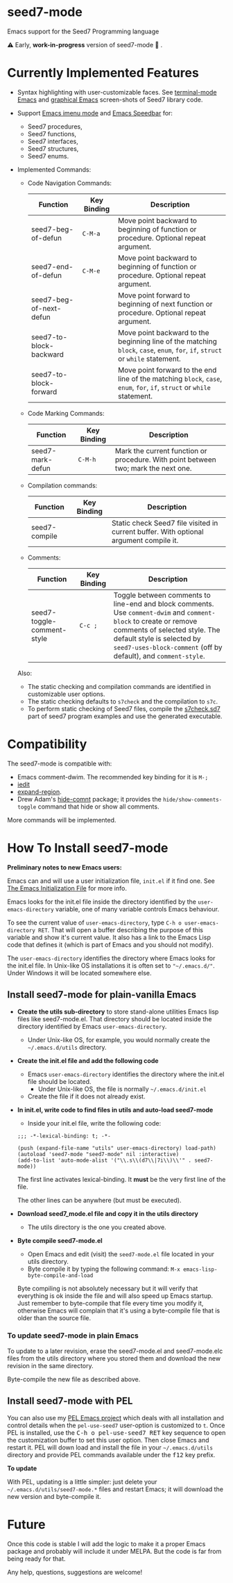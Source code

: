 # seed7-mode
Emacs support for the Seed7 Programming language

⚠️  Early, **work-in-progress** version of seed7-mode  🚧 .

# Currently Implemented Features #

- Syntax highlighting with user-customizable faces.
  See [terminal-mode Emacs](screenshots/terminal-example-01.png) and
  [graphical Emacs](screenshots/graphic-light-example-01.png) screen-shots of Seed7 library code.

- Support [Emacs imenu mode](https://www.gnu.org/software/emacs/manual/html_node/elisp/Imenu.html) and
  [Emacs Speedbar](https://www.gnu.org/software/emacs/manual/html_node/speedbar/) for:

  - Seed7 procedures,
  - Seed7 functions,
  - Seed7 interfaces,
  - Seed7 structures,
  - Seed7 enums.

- Implemented Commands:

  - Code Navigation Commands:

    | Function | Key Binding | Description |
    | -------- | ----------- | ----------- |
    | seed7-beg-of-defun | `C-M-a` | Move point backward to beginning of function or procedure. Optional repeat argument. |
    | seed7-end-of-defun | `C-M-e` | Move point backward to beginning of function or procedure. Optional repeat argument. |
    | seed7-beg-of-next-defun |    | Move point forward to beginning of next function or procedure. Optional repeat argument. |
    | seed7-to-block-backward |    | Move point backward to the beginning line of the matching `block`, `case`, `enum`, `for`, `if`, `struct` or `while` statement. |
    | seed7-to-block-forward  |    | Move point forward to the end line of the matching `block`, `case`, `enum`, `for`, `if`, `struct` or `while` statement. |

  - Code Marking Commands:

    | Function | Key Binding | Description |
    | -------- | ----------- | ----------- |
    | seed7-mark-defun | `C-M-h` | Mark the current function or procedure. With point between two; mark the next one. |

  - Compilation commands:

    | Function | Key Binding | Description |
    | -------- | ----------- | ----------- |
    | seed7-compile |  | Static check Seed7 file visited in current buffer. With optional argument compile it. |

  - Comments:

    | Function | Key Binding | Description |
    | -------- | ----------- | ----------- |
    | seed7-toggle-comment-style | `C-c ;` | Toggle between comments to line-end and block comments. Use `comment-dwim` and `comment-block` to create or remove comments of selected style. The default style is selected by `seed7-uses-block-comment` (off by default), and `comment-style`.|

   Also:

   - The static checking and compilation commands are identified in customizable user options.
   - The static checking defaults to `s7check` and the compilation to `s7c`.
   - To perform static checking of Seed7 files, compile the [s7check.sd7](https://github.com/pierre-rouleau/seed7/blob/master/prg/s7check.sd7)
     part of seed7 program examples and use the generated executable.

# Compatibility #

The seed7-mode is compatible with:

- Emacs comment-dwim.  The recommended key binding for it is `M-;`
- [iedit](https://github.com/victorhge/iedit)
- [expand-region](https://github.com/magnars/expand-region.el?tab=readme-ov-file#readme).
- Drew Adam's [hide-comnt](https://github.com/emacsmirror/hide-comnt) package; it provides
  the `hide/show-comments-toggle` command that hide or show all comments.

More commands will be implemented.

# How To Install seed7-mode #

**Preliminary notes to new Emacs users:**

Emacs can and will use a user initialization file, `init.el` if it find one.
See [The Emacs Initialization File](https://www.gnu.org/software/emacs/manual/html_node/emacs/Init-File.html)
for more info.

Emacs looks for the init.el file inside the directory identified by
the `user-emacs-directory` variable, one of many variable controls Emacs behaviour.

To see the current value of `user-emacs-directory`,
type `C-h o user-emacs-directory RET`.  That will open a buffer
describing the purpose of this  variable and
show it's current value.  It also has a link to the Emacs Lisp
code that defines it (which is part of Emacs and you should not modify).

The `user-emacs-directory` identifies the directory where Emacs
looks for the init.el file.  In Unix-like OS installations it is often
set to `"~/.emacs.d/"`.  Under Windows it will be located somewhere else.


## Install seed7-mode for plain-vanilla Emacs ##

- **Create the utils sub-directory** to store stand-alone utilities Emacs lisp files
  like seed7-mode.el.
  That directory should be located inside the directory
  identified by Emacs `user-emacs-directory`.

  - Under Unix-like OS, for example, you would normally create the `~/.emacs.d/utils` directory.

- **Create the init.el file and add the following code**

  - Emacs `user-emacs-directory` identifies the directory where the init.el file should be located.
    - Under Unix-like OS, the file is normally `~/.emacs.d/init.el`
  - Create the file if it does not already exist.

- **In init.el, write code to find files in utils and auto-load seed7-mode**

  - Inside your init.el file, write the following code:

  ```elisp
  ;;; -*-lexical-binding: t; -*-

  (push (expand-file-name "utils" user-emacs-directory) load-path)
  (autoload 'seed7-mode "seed7-mode" nil :interactive)
  (add-to-list 'auto-mode-alist '("\\.s\\(d7\\|7i\\)\\'" . seed7-mode))
  ```

  The first line activates lexical-binding.
  It **must** be the very first line of the file.

  The other lines can be anywhere (but must be executed).

- **Download seed7_mode.el file and copy it in the utils directory**

  - The utils directory is the one you created above.

- **Byte compile seed7-mode.el**

  - Open Emacs and edit (visit) the `seed7-mode.el` file located in your utils directory.
  - Byte compile it by typing the following command: `M-x emacs-lisp-byte-compile-and-load`

  Byte compiling is not absolutely necessary but it will verify that
  everything is ok inside the file and will also speed up Emacs startup.
  Just remember to byte-compile that file every time you modify it,
  otherwise Emacs will complain that it's using a byte-compile file
  that is older than the source file.


### To update seed7-mode in plain Emacs ###

To update to a later revision, erase the seed7-mode.el and
seed7-mode.elc files from the utils directory where you stored them
and download the new revision in the same directory.

Byte-compile the new file as described above.

## Install seed7-mode with PEL ##

You can also use my [PEL Emacs project](https://github.com/pierre-rouleau/pel)
which deals with all installation and
control details when the `pel-use-seed7` user-option is customized to `t`.
Once PEL is installed, use the <kbd>C-h o pel-use-seed7 RET</kbd> key
sequence to open the customization buffer to set this user option.  Then close
Emacs and restart it. PEL will down load and install the file in your
`~/.emacs.d/utils` directory and provide PEL commands available under the
<kbd>f12</kbd> key prefix.

**To update**

With PEL, updating is a little simpler:
just delete your `~/.emacs.d/utils/seed7-mode.*` files and restart Emacs;
it will download the new version and byte-compile it.

# Future #

Once this code is stable I will add the logic to make it a proper Emacs
package and probably will include it under MELPA.  But the code is far from
being ready for that.

Any help, questions, suggestions are welcome!
